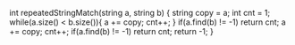 int repeatedStringMatch(string a, string b) {
string copy = a;
int cnt = 1;
while(a.size() < b.size()){
a += copy;
cnt++;
}
if(a.find(b) != -1) return cnt;
a += copy;
cnt++;
if(a.find(b) != -1) return cnt;
return -1;
}